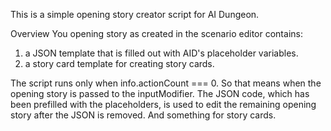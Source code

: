 This is a simple opening story creator script for AI Dungeon.

Overview
You opening story as created in the scenario editor contains:
1. a JSON template that is filled out with AID's placeholder variables.
2. a story card template for creating story cards.

The script runs only when info.actionCount === 0. So that means when the opening story is passed to the inputModifier.
The JSON code, which has been prefilled with the placeholders, is used to edit the remaining opening story after the JSON is removed.
And something for story cards.
